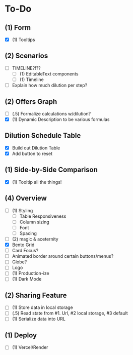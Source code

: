 # To-Do

## (1) Form
- [x] (1) Tooltips 

## (2) Scenarios
- [ ] TIMELINE?!??
  - [ ] (1) EditableText components
  - [ ] (1) Timeline
- [ ] Explain how much dilution per step?

## (2) Offers Graph
- [ ] (.5) Formalize calculations w/dilution?
- [x] (1) Dynamic Description to be various formulas

## Dilution Schedule Table
- [x] Build out Dilution Table 
- [x] Add button to reset

## (1) Side-by-Side Comparison
- [x] (1) Tooltip all the things!

## (4) Overview
- [ ] (1) Styling
  - [ ] Table Responsiveness
  - [ ] Column sizing
  - [ ] Font
  - [ ] Spacing
- [ ] (2) magic & aceternity
 - [x] Bento Grid
 - [ ] Card Focus?
 - [ ] Animated border around certain buttons/menus?
 - [ ] Globe?
- [ ] Logo
- [ ] (1) Production-ize
- [ ] (1) Dark Mode

## (2) Sharing Feature
- [ ] (1) Store data in local storage
- [ ] (.5) Read state from #1. Url, #2 local storage, #3 default
- [ ] (1) Serialize data into URL

## (1) Deploy
- [ ] (1) Vercel/Render
